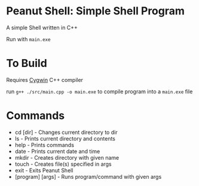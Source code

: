 # Peanut Shell: Simple Shell Program

A simple Shell written in C++

Run with `main.exe`

# To Build

Requires [Cygwin](https://www.cygwin.com/) C++ compiler

run `g++ ./src/main.cpp -o main.exe` to compile program into a `main.exe` file

# Commands

* cd [dir] - Changes current directory to dir
* ls - Prints current directory and contents
* help - Prints commands
* date - Prints current date and time
* mkdir - Creates directory with given name
* touch - Creates file(s) specified in args
* exit - Exits Peanut Shell
* [program] [args] - Runs program/command with given args
